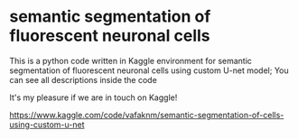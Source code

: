# semantic segmentation of fluorescent neuronal cells
This is a python code written in Kaggle environment for semantic segmentation of fluorescent neuronal cells using custom U-net model; You can see all descriptions inside the code

It's my pleasure if we are in touch on Kaggle!

https://www.kaggle.com/code/vafaknm/semantic-segmentation-of-cells-using-custom-u-net
